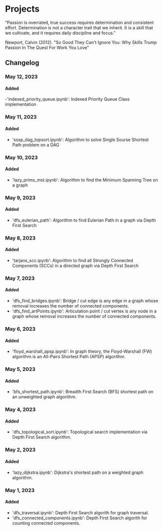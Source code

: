 # Projects
“Passion is overrated, true success requires  determination and consistent effort.  Determination is not a character trait that we  inherit. It is a skill that we cultivate, and it  requires daily discipline and focus."

Newport, Calvin (2012). "So Good They Can't Ignore You: Why Skills Trump Passion In The Quest For Work You Love"


## Changelog

### May 12, 2023

#### Added

-'indexed_priority_queue.ipynb': Indexed Priority Queue Class implementation

### May 11, 2023

#### Added

- 'sssp_dag_topsort.ipynb': Algorithm to solve Single Sourse Shortest Path problem on a DAG

### May 10, 2023

#### Added

- 'lazy_prims_mst.ipynb': Algorithm to find the Minimum Spanning Tree on a graph

### May 9, 2023

#### Added

- 'dfs_eulerian_path': Algorithm to find Eulerian Path in a graph via Depth First Search

### May 8, 2023

#### Added

- 'tarjans_scc.ipynb': Algorithm to find all Strongly Connected Components (SCCs) in a directed graph via Depth First Search

### May 7, 2023

#### Added
- 'dfs_find_bridges.ipynb': Bridge / cut edge is any edge in a graph whose removal increases the number of connected components.
- 'dfs_find_artPoints.ipynb': Articulation point / cut vertex is any node in a graph whose removal increases the number of connected components.

### May 6, 2023

#### Added
- 'floyd_warshall_apsp.ipynb': In graph theory, the Floyd-Warshall (FW) algorithm is an All-Pairs Shortest Path (APSP) algorithm.

### May 5, 2023

#### Added
- 'bfs_shortest_path.ipynb': Breadth First Search (BFS) shortest path on an unweighted graph algorithm.

### May 4, 2023

#### Added
- 'dfs_topological_sort.ipynb': Topological search implementation via Depth First Search algorithm.

### May 2, 2023

#### Added
- 'lazy_dijkstra.ipynb': Dijkstra's shortest path on a weighted graph algorithm.

### May 1, 2023

#### Added
- 'dfs_traversal.ipynb': Depth First Search algorith for graph traversal.
- 'dfs_connected_components.ipynb': Depth First Search algorith for counting connected components.
